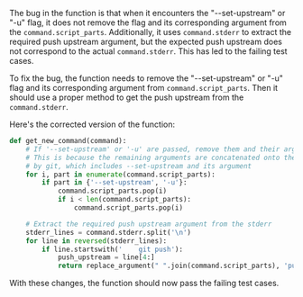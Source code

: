 The bug in the function is that when it encounters the "--set-upstream" or "-u" flag, it does not remove the flag and its corresponding argument from the `command.script_parts`. Additionally, it uses `command.stderr` to extract the required push upstream argument, but the expected push upstream does not correspond to the actual `command.stderr`. This has led to the failing test cases.

To fix the bug, the function needs to remove the "--set-upstream" or "-u" flag and its corresponding argument from `command.script_parts`. Then it should use a proper method to get the push upstream from the `command.stderr`.

Here's the corrected version of the function:
```python
def get_new_command(command):
    # If '--set-upstream' or '-u' are passed, remove them and their arguments.
    # This is because the remaining arguments are concatenated onto the command suggested
    # by git, which includes --set-upstream and its argument
    for i, part in enumerate(command.script_parts):
        if part in {'--set-upstream', '-u'}:
            command.script_parts.pop(i)
            if i < len(command.script_parts):
                command.script_parts.pop(i)

    # Extract the required push upstream argument from the stderr
    stderr_lines = command.stderr.split('\n')
    for line in reversed(stderr_lines):
        if line.startswith('    git push'):
            push_upstream = line[4:]
            return replace_argument(" ".join(command.script_parts), 'push', push_upstream)
```

With these changes, the function should now pass the failing test cases.